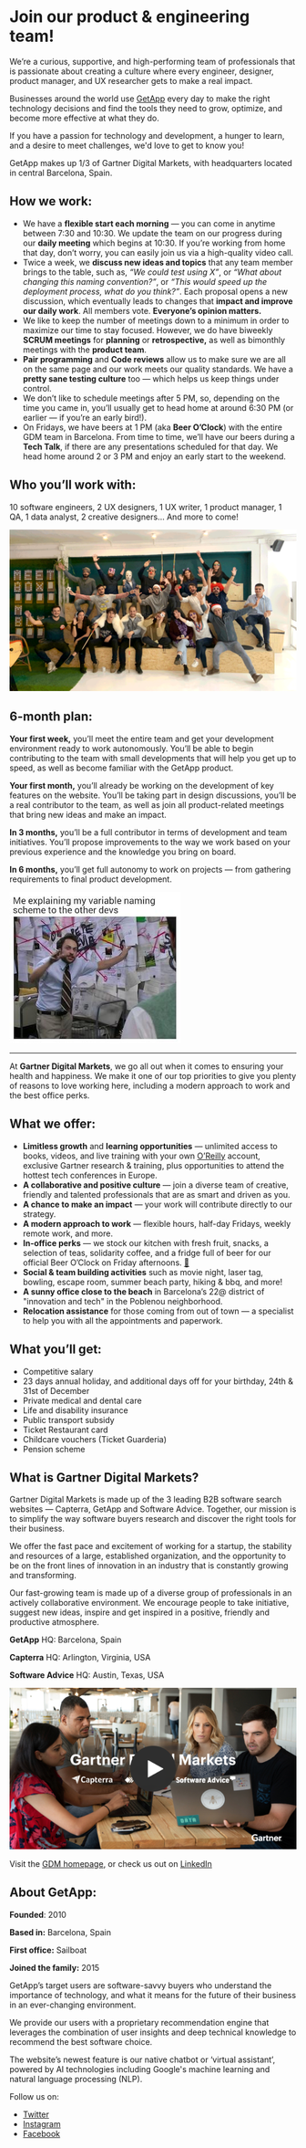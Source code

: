 # Join our product & engineering team!

We’re a curious, supportive, and high-performing team of professionals that is passionate about creating a culture where every engineer, designer, product manager, and UX researcher gets to make a real impact.

Businesses around the world use [GetApp](https://getapp.com) every day to make the right technology decisions and find the tools they need to grow, optimize, and become more effective at what they do.

If you have a passion for technology and development, a hunger to learn, and a desire to meet challenges, we'd love to get to know you!


GetApp makes up 1/3 of Gartner Digital Markets, with headquarters located in central Barcelona, Spain. 


## How we work:

*   We have a **flexible start each morning** — you can come in anytime between 7:30 and 10:30. We update the team on our progress during our **daily meeting** which begins at 10:30. If you’re working from home that day, don’t worry, you can easily join us via a high-quality video call. 
*   Twice a week, we **discuss new ideas and topics** that any team member brings to the table, such as, _“We could test using X”_, or _“What about changing this naming convention?”_, or _“This would speed up the deployment process, what do you think?”_. Each proposal opens a new discussion, which eventually leads to changes that **impact and improve our daily work**. All members vote. **Everyone’s opinion matters.**
*   We like to keep the number of meetings down to a minimum in order to maximize our time to stay focused. However, we do have biweekly **SCRUM meetings** for **planning** or **retrospective,** as well as bimonthly meetings with the **product team**.
*   **Pair programming** and **Code reviews** allow us to make sure we are all on the same page and our work meets our quality standards. We have a **pretty sane testing culture** too — which helps us keep things under control.
*   We don’t like to schedule meetings after 5 PM, so, depending on the time you came in, you’ll usually get to head home at around 6:30 PM (or earlier — if you’re an early bird!).
*   On Fridays, we have beers at 1 PM (aka **Beer O’Clock**) with the entire GDM team in Barcelona. From time to time, we’ll have our beers during a **Tech Talk**, if there are any presentations scheduled for that day. We head home around 2 or 3 PM and enjoy an early start to the weekend. 


## Who you’ll work with:

10 software engineers, 2 UX designers, 1 UX writer, 1 product manager, 1 QA, 1 data analyst, 2 creative designers… And more to come!

![](assets/team.gif)

## 6-month plan:

**Your first week,** you’ll meet the entire team and get your development environment ready to work autonomously. You’ll be able to begin contributing to the team with small developments that will help you get up to speed, as well as become familiar with the GetApp product.

**Your first month,** you’ll already be working on the development of key features on the website. You’ll be taking part in design discussions, you’ll be a real contributor to the team, as well as join all product-related meetings that bring new ideas and make an impact. 

**In 3 months,** you’ll be a full contributor in terms of development and team initiatives. You’ll propose improvements to the way we work based on your previous experience and the knowledge you bring on board. 

**In 6 months,** you’ll get full autonomy to work on projects — from gathering requirements to final product development.


![](assets/naming.jpeg)

---

At **Gartner Digital Markets**, we go all out when it comes to ensuring your health and happiness. We make it one of our top priorities to give you plenty of reasons to love working here, including a modern approach to work and the best office perks.


## What we offer: 

*   **Limitless growth** and **learning opportunities** — unlimited access to books, videos, and live training with your own [O’Reilly](https://www.oreilly.com/) account, exclusive Gartner research & training, plus opportunities to attend the hottest tech conferences in Europe.  
*   **A collaborative and positive culture** — join a diverse team of creative, friendly and talented professionals that are as smart and driven as you.
*   **A chance to make an impact** — your work will contribute directly to our strategy. 
*   **A modern approach to work** — flexible hours, half-day Fridays, weekly remote work, and more.
*   **In-office perks** — we stock our kitchen with fresh fruit, snacks, a selection of teas, solidarity coffee, and a fridge full of beer for our official Beer O’Clock on Friday afternoons. [🍻](https://emojiterra.com/clinking-beer-mugs/)
*   **Social & team building activities** such as movie night, laser tag, bowling, escape room, summer beach party, hiking & bbq, and more! 
*   **A sunny office close to the beach** in Barcelona’s 22@ district of "innovation and tech" in the Poblenou neighborhood.
*   **Relocation assistance** for those coming from out of town — a specialist to help you with all the appointments and paperwork.


## What you’ll get:

*   Competitive salary
*   23 days annual holiday, and additional days off for your birthday, 24th & 31st of December
*   Private medical and dental care 
*   Life and disability insurance
*   Public transport subsidy
*   Ticket Restaurant card
*   Childcare vouchers (Ticket Guarderia)
*   Pension scheme


## What is Gartner Digital Markets?

Gartner Digital Markets is made up of the 3 leading B2B software search websites — Capterra, GetApp and Software Advice. Together, our mission is to simplify the way software buyers research and discover the right tools for their business.

We offer the fast pace and excitement of working for a startup, the stability and resources of a large, established organization, and the opportunity to be on the front lines of innovation in an industry that is constantly growing and transforming.

Our fast-growing team is made up of a diverse group of professionals in an actively collaborative environment. We encourage people to take initiative, suggest new ideas, inspire and get inspired in a positive, friendly and productive atmosphere. 

 

**GetApp** HQ: Barcelona, Spain

**Capterra** HQ: Arlington, Virginia, USA

**Software Advice** HQ: Austin, Texas, USA

[![](assets/gdm-video-pic.png)](http://vid.gartner.com/watch/cSUyimDTPv8WbtHprDB3aA "GDM Video")

Visit the [GDM homepage](https://www.gartner.com/en/digital-markets), or check us out on [LinkedIn](https://www.linkedin.com/showcase/gartner-digital-markets/)


## About GetApp:

**Founded**: 2010

**Based in:** Barcelona, Spain

**First office:** Sailboat

**Joined the family:** 2015 

GetApp’s target users are software-savvy buyers who understand the importance of technology, and what it means for the future of their business in an ever-changing environment.  

We provide our users with a proprietary recommendation engine that leverages the combination of user insights and deep technical knowledge to recommend the best software choice. 

The website’s newest feature is our native chatbot or ‘virtual assistant’, powered by AI technologies including Google's machine learning and natural language processing (NLP).

Follow us on:

*   [Twitter](https://www.twitter.com/GetApp)
*   [Instagram](https://www.instagram.com/getappcom)
*   [Facebook](https://www.facebook.com/GetAppcom)


